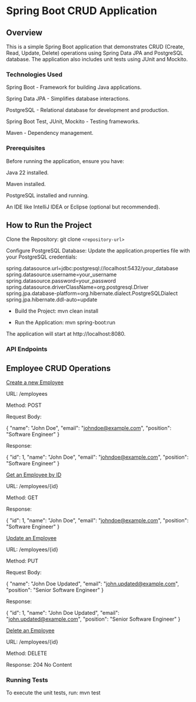 # Spring Boot CRUD Application

## Overview

This is a simple Spring Boot application that demonstrates CRUD (Create, Read, Update, Delete) operations using Spring Data JPA and PostgreSQL database. The application also includes unit tests using JUnit and Mockito.

### Technologies Used

Spring Boot - Framework for building Java applications.

Spring Data JPA - Simplifies database interactions.

PostgreSQL - Relational database for development and production.

Spring Boot Test, JUnit, Mockito - Testing frameworks.

Maven - Dependency management.

### Prerequisites

Before running the application, ensure you have:

Java 22 installed.

Maven installed.

PostgreSQL installed and running.

An IDE like IntelliJ IDEA or Eclipse (optional but recommended).

## How to Run the Project

Clone the Repository: git clone `<repository-url>`

Configure PostgreSQL Database:
Update the application.properties file with your PostgreSQL credentials:

spring.datasource.url=jdbc:postgresql://localhost:5432/your_database <br/>
spring.datasource.username=your_username <br/>
spring.datasource.password=your_password <br/>
spring.datasource.driverClassName=org.postgresql.Driver <br/>
spring.jpa.database-platform=org.hibernate.dialect.PostgreSQLDialect <br/>
spring.jpa.hibernate.ddl-auto=update

- Build the Project: mvn clean install

- Run the Application: mvn spring-boot:run

The application will start at http://localhost:8080.

### API Endpoints

## Employee CRUD Operations 

<ins>Create a new Employee</ins>

URL: /employees

Method: POST

Request Body:

{
  "name": "John Doe",
  "email": "johndoe@example.com",
  "position": "Software Engineer"
}

Response:

{
  "id": 1,
  "name": "John Doe",
  "email": "johndoe@example.com",
  "position": "Software Engineer"
}

<ins>Get an Employee by ID</ins>

URL: /employees/{id}

Method: GET

Response:

{
  "id": 1,
  "name": "John Doe",
  "email": "johndoe@example.com",
  "position": "Software Engineer"
}

<ins>Update an Employee </ins>

URL: /employees/{id}

Method: PUT

Request Body:

{
  "name": "John Doe Updated",
  "email": "john.updated@example.com",
  "position": "Senior Software Engineer"
}

Response:

{
  "id": 1,
  "name": "John Doe Updated",
  "email": "john.updated@example.com",
  "position": "Senior Software Engineer"
}

<ins>Delete an Employee </ins>

URL: /employees/{id}

Method: DELETE

Response: 204 No Content

### Running Tests
To execute the unit tests, run: mvn test
